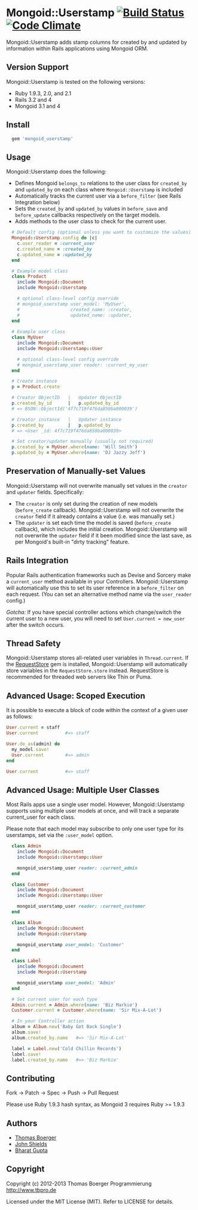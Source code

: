 # Mongoid::Userstamp [![Build Status](https://secure.travis-ci.org/tbpro/mongoid_userstamp.png)](https://travis-ci.org/tbpro/mongoid_userstamp) [![Code Climate](https://codeclimate.com/github/tbpro/mongoid_userstamp.png)](https://codeclimate.com/github/tbpro/mongoid_userstamp)

Mongoid::Userstamp adds stamp columns for created by and updated by
information within Rails applications using Mongoid ORM.

## Version Support

Mongoid::Userstamp is tested on the following versions:

* Ruby 1.9.3, 2.0, and 2.1
* Rails 3.2 and 4
* Mongoid 3.1 and 4

## Install

```ruby
  gem 'mongoid_userstamp'
```

## Usage

Mongoid::Userstamp does the following:
* Defines Mongoid `belongs_to` relations to the user class for `created_by` and `updated_by` on each class where `Mongoid::Userstamp` is included
* Automatically tracks the current user via a `before_filter` (see Rails Integration below)
* Sets the `created_by` and `updated_by` values in `before_save` and `before_update` callbacks respectively on the target models.
* Adds methods to the user class to check for the current user.

```ruby
  # Default config (optional unless you want to customize the values)
  Mongoid::Userstamp.config do |c|
    c.user_reader = :current_user
    c.created_name = :created_by
    c.updated_name = :updated_by
  end

  # Example model class
  class Product
    include Mongoid::Document
    include Mongoid::Userstamp

    # optional class-level config override
    # mongoid_userstamp user_model: 'MyUser',
    #                   created_name: :creator,
    #                   updated_name: :updater,
  end
 
  # Example user class
  class MyUser
    include Mongoid::Document
    include Mongoid::Userstamp::User

    # optional class-level config override
    # mongoid_userstamp_user reader: :current_my_user
  end

  # Create instance
  p = Product.create

  # Creator ObjectID   |   Updater ObjectID
  p.created_by_id      |   p.updated_by_id
  # => BSON::ObjectId('4f7c719f476da850ba000039')

  # Creator instance   |   Updater instance
  p.created_by         |   p.updated_by
  # => <User _id: 4f7c719f476da850ba000039>

  # Set creator/updater manually (usually not required)
  p.created_by = MyUser.where(name: 'Will Smith')
  p.updated_by = MyUser.where(name: 'DJ Jazzy Jeff')
```


## Preservation of Manually-set Values

Mongoid::Userstamp will not overwrite manually set values in the `creator` and `updater` fields. Specifically:

* The `creator` is only set during the creation of new models (`before_create` callback). Mongoid::Userstamp will not
overwrite the `creator` field if it already contains a value (i.e. was manually set.)
* The `updater` is set each time the model is saved (`before_create` callback), which includes the initial
creation. Mongoid::Userstamp will not overwrite the `updater` field if it been modified since the last save, as
per Mongoid's built-in "dirty tracking" feature.


## Rails Integration

Popular Rails authentication frameworks such as Devise and Sorcery make a `current_user` method available in
your Controllers. Mongoid::Userstamp will automatically use this to set its user reference in a `before_filter`
on each request. (You can set an alternative method name via the `user_reader` config.)

*Gotcha:* If you have special controller actions which change/switch the current user to a new user, you will
need to set `User.current = new_user` after the switch occurs.


## Thread Safety

Mongoid::Userstamp stores all-related user variables in `Thread.current`. If the
[RequestStore](https://github.com/steveklabnik/request_store) gem is installed, Mongoid::Userstamp
will automatically store variables in the `RequestStore.store` instead. RequestStore is recommended
for threaded web servers like Thin or Puma.


## Advanced Usage: Scoped Execution

It is possible to execute a block of code within the context of a given user as follows:

```ruby
User.current = staff
User.current          #=> staff

User.do_as(admin) do
  my_model.save!
  User.current        #=> admin
end

User.current          #=> staff
```


## Advanced Usage: Multiple User Classes

Most Rails apps use a single user model. However, Mongoid::Userstamp supports using multiple user models
at once, and will track a separate current_user for each class.

Please note that each model may subscribe to only one user type for its userstamps, set via the
`:user_model` option.

```ruby
  class Admin
    include Mongoid::Document
    include Mongoid::Userstamp::User

    mongoid_userstamp_user reader: :current_admin
  end

  class Customer
    include Mongoid::Document
    include Mongoid::Userstamp::User

    mongoid_userstamp_user reader: :current_customer
  end

  class Album
    include Mongoid::Document
    include Mongoid::Userstamp

    mongoid_userstamp user_model: 'Customer'
  end

  class Label
    include Mongoid::Document
    include Mongoid::Userstamp

    mongoid_userstamp user_model: 'Admin'
  end

  # Set current user for each type
  Admin.current = Admin.where(name: 'Biz Markie')
  Customer.current = Customer.where(name: 'Sir Mix-A-Lot')

  # In your Controller action
  album = Album.new('Baby Got Back Single')
  album.save!
  album.created_by.name   #=> 'Sir Mix-A-Lot'

  label = Label.new('Cold Chillin Records')
  label.save!
  label.created_by.name   #=> 'Biz Markie'
```

## Contributing

Fork -> Patch -> Spec -> Push -> Pull Request

Please use Ruby 1.9.3 hash syntax, as Mongoid 3 requires Ruby >= 1.9.3

## Authors

* [Thomas Boerger](http://www.tbpro.de)
* [John Shields](https://github.com/johnnyshields)
* [Bharat Gupta](https://github.com/Bharat311)

## Copyright

Copyright (c) 2012-2013 Thomas Boerger Programmierung <http://www.tbpro.de>

Licensed under the MIT License (MIT). Refer to LICENSE for details.
